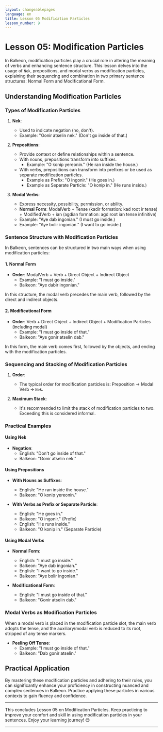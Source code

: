 ```yaml
---
layout: changeablepages
language: en
title: Lesson 05 Modification Particles
lesson_number: 9
---
```


# Lesson 05: Modification Particles

In Balkeon, modification particles play a crucial role in altering the meaning of verbs and enhancing sentence structure. This lesson delves into the usage of `Nek`, prepositions, and modal verbs as modification particles, explaining their sequencing and combination in two primary sentence structures: Normal Form and Modificational Form.

## Understanding Modification Particles

### Types of Modification Particles

1. **Nek**:
    - Used to indicate negation (no, don't).
    - Example: "Gonir atselin nek." (Don't go inside of that.)

2. **Prepositions**:
    - Provide context or define relationships within a sentence.
    - With nouns, prepositions transform into suffixes.
        - Example: "O konip yereonin." (He ran inside the house.)
    - With verbs, prepositions can transform into prefixes or be used as separate modification particles.
        - Example as Prefix: "O ingonir." (He goes in.)
        - Example as Separate Particle: "O konip in." (He runs inside.)

3. **Modal Verbs**:
    - Express necessity, possibility, permission, or ability.
    - **Normal Form**: ModalVerb + Tense (kadir formation: kad root ir tense) + ModifiedVerb + ian (agdian formation: agd root ian tense infinitive)
    - Example: "Aye dab ingonian." (I must go inside.)
    - Example: "Aye bolir ingonian." (I want to go inside.)

### Sentence Structure with Modification Particles

In Balkeon, sentences can be structured in two main ways when using modification particles:

#### 1. **Normal Form**
- **Order**: ModalVerb + Verb + Direct Object + Indirect Object
  - Example: "I must go inside."
  - Balkeon: "Aye dabir ingonian."
  
In this structure, the modal verb precedes the main verb, followed by the direct and indirect objects.

#### 2. **Modificational Form**
- **Order**: Verb + Direct Object + Indirect Object + Modification Particles (including modal)
  - Example: "I must go inside of that."
  - Balkeon: "Aye gonir atselin dab."
  
In this form, the main verb comes first, followed by the objects, and ending with the modification particles.

### Sequencing and Stacking of Modification Particles

1. **Order**:
    - The typical order for modification particles is: Preposition → Modal Verb → `Nek`.

2. **Maximum Stack**:
    - It's recommended to limit the stack of modification particles to two. Exceeding this is considered informal.

### Practical Examples

#### Using Nek

- **Negation**:
    - English: "Don't go inside of that."
    - Balkeon: "Gonir atselin nek."

#### Using Prepositions

- **With Nouns as Suffixes**:
    - English: "He ran inside the house."
    - Balkeon: "O konip yereonin."

- **With Verbs as Prefix or Separate Particle**:
    - English: "He goes in."
    - Balkeon: "O ingonir." (Prefix)
    - English: "He runs inside."
    - Balkeon: "O konip in." (Separate Particle)

#### Using Modal Verbs

- **Normal Form**:
    - English: "I must go inside."
    - Balkeon: "Aye dab ingonian."
    - English: "I want to go inside."
    - Balkeon: "Aye bolir ingonian."

- **Modificational Form**:
    - English: "I must go inside of that."
    - Balkeon: "Gonir atselin dab."

### Modal Verbs as Modification Particles

When a modal verb is placed in the modification particle slot, the main verb adopts the tense, and the auxiliary/modal verb is reduced to its root, stripped of any tense markers.

- **Peeling Off Tense**:
    - Example: "I must go inside of that."
    - Balkeon: "Dab gonir atselin."

## Practical Application

By mastering these modification particles and adhering to their rules, you can significantly enhance your proficiency in constructing nuanced and complex sentences in Balkeon. Practice applying these particles in various contexts to gain fluency and confidence.

---

This concludes Lesson 05 on Modification Particles. Keep practicing to improve your comfort and skill in using modification particles in your sentences. Enjoy your learning journey! 😊

---
